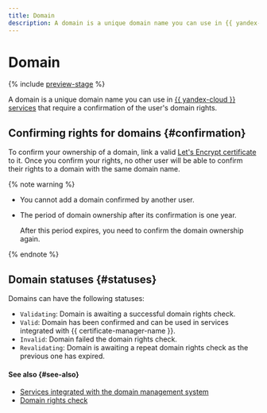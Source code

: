 ```yaml
---
title: Domain
description: A domain is a unique domain name you can use in {{ yandex-cloud }} services that require a confirmation of the user's domain rights.
---
```


# Domain

{% include [preview-stage](../../../_includes/certificate-manager/preview-stage.md) %}

A domain is a unique domain name you can use in [{{ yandex-cloud }} services](services.md) that require a confirmation of the user's domain rights.

## Confirming rights for domains {#confirmation}

To confirm your ownership of a domain, link a valid [Let's Encrypt certificate](../managed-certificate.md) to it. Once you confirm your rights, no other user will be able to confirm their rights to a domain with the same domain name.

{% note warning %}

* You cannot add a domain confirmed by another user.
* The period of domain ownership after its confirmation is one year.
 
    After this period expires, you need to confirm the domain ownership again.

{% endnote %}

## Domain statuses {#statuses}

Domains can have the following statuses:
* `Validating`: Domain is awaiting a successful domain rights check.
* `Valid`: Domain has been confirmed and can be used in services integrated with {{ certificate-manager-name }}.
* `Invalid`: Domain failed the domain rights check.
* `Revalidating`: Domain is awaiting a repeat domain rights check as the previous one has expired.

#### See also {#see-also}

- [Services integrated with the domain management system](services.md)
- [Domain rights check](../challenges.md)
